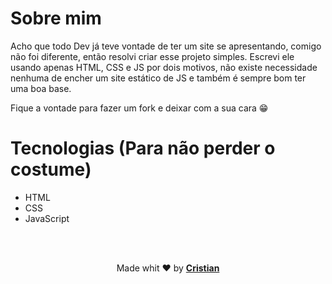 # Sobre mim

Acho que todo Dev já teve vontade de ter um site se apresentando, comigo não foi diferente, então resolvi criar esse projeto simples. Escrevi ele usando apenas HTML, CSS e JS por dois motivos, não existe necessidade nenhuma de encher um site estático de JS e também é sempre bom ter uma boa base.

Fique a vontade para fazer um fork e deixar com a sua cara 😁

# Tecnologias (Para não perder o costume)

* HTML
* CSS
* JavaScript


<br />
<br />


<p align="center">Made whit ❤️ by <strong><a href="http://linkedin.com/in/cristian-silva-dev" target="blank" >Cristian</></p></strong>
